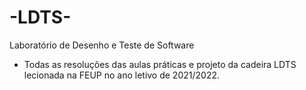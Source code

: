 # -LDTS-
Laboratório de Desenho e Teste de Software
  - Todas as resoluções das aulas práticas e projeto da cadeira LDTS lecionada na FEUP no ano letivo de 2021/2022.

